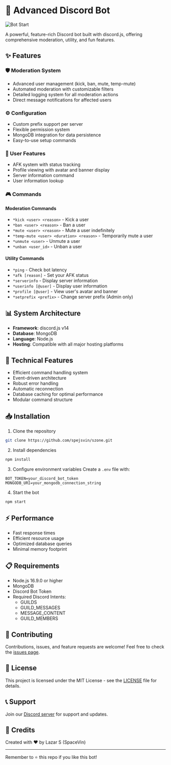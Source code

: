 # 🤖 Advanced Discord Bot

![Bot Start](https://cdn.discordapp.com/attachments/1230854985739141262/1317289275691241472/image.png?ex=675e24bd&is=675cd33d&hm=7967de42f7d17418200336e21b1c603b11737bdbbbfb569ae49b35ecec441621&)

A powerful, feature-rich Discord bot built with discord.js, offering comprehensive moderation, utility, and fun features.

## ✨ Features

### 🛡️ Moderation System
- Advanced user management (kick, ban, mute, temp-mute)
- Automated moderation with customizable filters
- Detailed logging system for all moderation actions
- Direct message notifications for affected users

### ⚙️ Configuration
- Custom prefix support per server
- Flexible permission system
- MongoDB integration for data persistence
- Easy-to-use setup commands

### 👤 User Features
- AFK system with status tracking
- Profile viewing with avatar and banner display
- Server information command
- User information lookup

### 🎮 Commands

#### Moderation Commands
- `*kick <user> <reason>` - Kick a user
- `*ban <user> <reason>` - Ban a user
- `*mute <user> <reason>` - Mute a user indefinitely
- `*temp-mute <user> <duration> <reason>` - Temporarily mute a user
- `*unmute <user>` - Unmute a user
- `*unban <user_id>` - Unban a user

#### Utility Commands
- `*ping` - Check bot latency
- `*afk [reason]` - Set your AFK status
- `*serverinfo` - Display server information
- `*userinfo [@user]` - Display user information
- `*profile [@user]` - View user's avatar and banner
- `*setprefix <prefix>` - Change server prefix (Admin only)

## 📊 System Architecture

- **Framework**: discord.js v14
- **Database**: MongoDB
- **Language**: Node.js
- **Hosting**: Compatible with all major hosting platforms

## 🔧 Technical Features

- Efficient command handling system
- Event-driven architecture
- Robust error handling
- Automatic reconnection
- Database caching for optimal performance
- Modular command structure

## 📥 Installation

1. Clone the repository
```bash
git clone https://github.com/spejsvin/szone.git
```

2. Install dependencies
```bash
npm install
```

3. Configure environment variables
Create a `.env` file with:
```
BOT_TOKEN=your_discord_bot_token
MONGODB_URI=your_mongodb_connection_string
```

4. Start the bot
```bash
npm start
```

## ⚡ Performance

- Fast response times
- Efficient resource usage
- Optimized database queries
- Minimal memory footprint

## 📋 Requirements

- Node.js 16.9.0 or higher
- MongoDB
- Discord Bot Token
- Required Discord Intents:
  - GUILDS
  - GUILD_MESSAGES
  - MESSAGE_CONTENT
  - GUILD_MEMBERS

## 🤝 Contributing

Contributions, issues, and feature requests are welcome! Feel free to check the [issues page](https://github.com/spejsvin/szone/issues).

## 📝 License

This project is licensed under the MIT License - see the [LICENSE](LICENSE) file for details.

## 📞 Support

Join our [Discord server](https://discord.gg/WDzdSNfmw3) for support and updates.

## 🌟 Credits

Created with ❤️ by Lazar S (SpaceVin)

---

Remember to ⭐ this repo if you like this bot!
